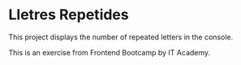 # Lletres Repetides

This project displays the number of repeated letters in the console.

This is an exercise from Frontend Bootcamp by IT Academy.
